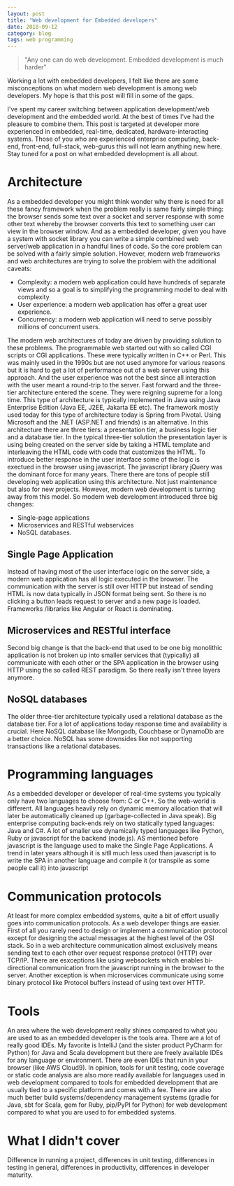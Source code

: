 ```yaml
---
layout: post
title: "Web development for Embedded developers"
date: 2018-09-12
category: blog
tags: web programming
---
```


> "Any one can do web development. Embedded development is much harder"

Working a lot with embedded developers, I felt like there are some misconceptions on what modern web development is among web developers. My hope is that this post will fill in some of the gaps.

I've spent my career switching between application development/web development and the embedded world. At the best of times I've had the pleasure to combine them.  This post is targeted at developer more experienced in embedded, real-time, dedicated, hardware-interacting systems. Those of you who are experienced enterprise computing, back-end, front-end, full-stack, web-gurus this will not learn anything new here. Stay tuned for a post on what embedded development is all about.

# Architecture

As a embedded developer you might think wonder why there is need for all these fancy framework when the problem really is same fairly simple thing: the browser sends some text over a socket and server response with some other text whereby the browser converts this text to something user can view in the browser window. And as a embedded developer,  given you have a system with socket library you can write a simple combined web server/web application in a handful lines of code.
So the core problem can be solved with a fairly simple solution. However, modern web frameworks and web architectures are trying to solve the problem with the additional caveats:
- Complexity: a modern web application could have hundreds of separate views and so a goal is to simplifying the programming model to deal with complexity
- User experience: a modern web application has offer a great user experience.  
- Concurrency: a modern web application will need to serve possibly millions of concurrent users.

The modern web architectures of today are driven by providing solution to these problems.
The programmable web started out with so called CGI scripts or CGI applications. These were typically written in C++ or Perl. This was mainly used in the 1990s but are not used anymore for various reasons but it is hard to get a lot of performance out of a web server using this approach. And the user experience was not the best since all interaction with the user meant a round-trip to the server.
Fast forward and the three-tier architecture entered the scene.
They were reigning supreme for a long time. This type of architecture is typically implemented in Java using Java Enterprise Edition (Java EE, J2EE, Jakarta EE etc). The framework mostly used today for this type of architecture today is Spring from Pivotal. Using Microsoft and the .NET (ASP.NET and friends) is an alternative. In this architecture there are three tiers: a presentation tier, a business logic tier and a database tier.  In the typical three-tier solution the presentation layer is using being created on the server side by taking a HTML template and interleaving the HTML code with code that customizes the HTML. To introduce better response in the user interface some of the logic is exectued in the browser using javascript. The javascript library jQuery was the dominant force for many years. There there are tons of people still developing web application using this architecture. Not just maintenance but also for new projects. However, modern web development is turning away from this model.
So modern web development introduced three big changes:
 - Single-page applications
 - Microservices and RESTful webservices
 - NoSQL databases.

## Single Page Application ##
Instead of having most of the user interface logic on the server side, a modern web application has all logic executed in the browser. The communication with the server is still over HTTP but instead of sending HTML is now data typically in JSON format being sent. So there is no clicking a button leads request to server and a new page is loaded. Frameworks /libraries like Angular or React is dominating.

## Microservices and RESTful interface ##
Second big change is that the back-end that used to be one big monolithic application is not broken up into smaller services that (typically) all communicate with each other or the SPA application in the browser using HTTP using the so called REST paradigm. So there really isn't three layers anymore.

## NoSQL databases ##
The older three-tier architecture typically used a relational database as the database tier. For a lot of applications today response time and availability is crucial. Here NoSQL database like Mongodb, Couchbase or DynamoDb are a better choice. NoSQL has some downsides like not supporting transactions like a relational databases.


# Programming languages #
As a embedded developer or developer of real-time systems you typically only have two languages to choose from: C or C++. So the web-world is different. All languages heavily rely on dynamic memory allocation that will later be automatically cleaned up (garbage-collected in Java speak). Big enterprise computing back-ends rely on two statically typed languages: Java and C#. A lot of smaller use dynamically typed languages like Python, Ruby or javascript for the backend (node.js). AS mentioned before javascript is the language used to make the Single Page Applications. A trend in later years although it is sitll much less used than javascript is to write the SPA in another language and compile it (or transpile as some people call it) into javascript

# Communication protocols
At least for more complex embedded systems, quite a bit of effort usually goes into communication protocols. As a web developer things are easier. First of all you rarely need to design or implement a communication protocol except for designing the actual messages at the highest level of the OSI stack. So in a web architecture communication almost exclusively means sending text to each other over request response protocol (HTTP) over TCP/IP. There are esxceptions like using websockets which enables bi-directional communication from the javascript running in the browser to the server. Another exception is when microservices communicate using some binary protocol like Protocol buffers instead of using text over HTTP.

# Tools
An area where the web development really shines compared to what you are used to as an embedded developer is the tools area. There are a lot of really good IDEs. My favorite is IntelliJ (and the sister product PyCharm for Python) for Java and Scala development but there are freely available IDEs for any language or environment. There are even IDEs that run in your browser (like AWS Cloud9). In opinion,  tools for unit testing, code coverage or static code analysis are also more readily available for languages used in web development compared to tools for embedded development that are usually tied to a specific platform and comes with a fee. There are also much better build systems/dependency management systems  (gradle for Java, sbt for Scala, gem for Ruby, pip/PyPI for Python) for web development compared to what you are used to for embedded systems. 

# What I didn't cover
Difference in running a project, differences in unit testing, differences in testing in general, differences in productivity, differences in developer maturity.
